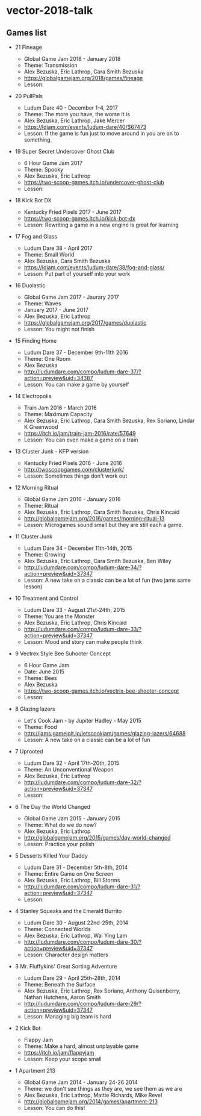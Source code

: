 # vector-2018-talk

## Games list

- 21 Fineage
  - Global Game Jam 2018 - January 2018
  - Theme: Transmission
  - Alex Bezuska, Eric Lathrop, Cara Smith Bezuska
  - https://globalgamejam.org/2018/games/fineage
  - Lesson:


- 20 PullPals
  - Ludum Dare 40 - December 1-4, 2017
  - Theme: The more you have, the worse it is
  - Alex Bezuska, Eric Lathrop, Jake Mercer
  - https://ldjam.com/events/ludum-dare/40/$67473
  - Lesson: If the game is fun just to move around in you are on to something.


- 19 Super Secret Undercover Ghost Club
  - 6 Hour Game Jam 2017
  - Theme: Spooky
  - Alex Bezuska, Eric Lathrop
  - https://two-scoop-games.itch.io/undercover-ghost-club
  - Lesson:


- 18 Kick Bot DX
  - Kentucky Fried Pixels 2017 - June 2017
  - https://two-scoop-games.itch.io/kick-bot-dx
  - Lesson: Rewriting a game in a new engine is great for learning


- 17 Fog and Glass
  - Ludum Dare 38 - April 2017
  - Theme: Small World
  - Alex Bezuska, Cara Smith Bezuska
  - https://ldjam.com/events/ludum-dare/38/fog-and-glass/
  - Lesson: Put part of yourself into your work


- 16 Duolastic
  - Global Game Jam 2017 - Jaurary 2017
  - Theme: Waves
  - January 2017 - June 2017
  - Alex Bezuska, Eric Lathrop
  - https://globalgamejam.org/2017/games/duolastic
  - Lesson: You might not finish


- 15 Finding Home
  - Ludum Dare 37 - December 9th-11th 2016
  - Theme: One Room
  - Alex Bezuska
  - http://ludumdare.com/compo/ludum-dare-37/?action=preview&uid=34387
  - Lesson: You can make a game by yourself


- 14 Electropolis
  - Train Jam 2016 - March 2016
  - Theme: Maximum Capacity
  - Alex Bezuska, Eric Lathrop, Cara Smith Bezuska, Rex Soriano, Lindar K Greenwood
  - https://itch.io/jam/train-jam-2016/rate/57649
  - Lesson: You can even make a game on a train


- 13 Cluster Junk - KFP version
  - Kentucky Fried Pixels 2016 - June 2016
  - http://twoscoopgames.com/clusterjunk/
  - Lesson: Sometimes things don't work out


- 12 Morning Ritual
  - Global Game Jam 2016 - January 2016
  - Theme: Ritual
  - Alex Bezuska, Eric Lathrop, Cara Smith Bezuska, Chris Kincaid
  - http://globalgamejam.org/2016/games/morning-ritual-13
  - Lesson: Microgames sound small but they are still each a game.


- 11 Cluster Junk
  - Ludum Dare 34 - December 11th-14th, 2015
  - Theme: Growing
  - Alex Bezuska, Eric Lathrop, Cara Smith Bezuska, Ben Wiley
  - http://ludumdare.com/compo/ludum-dare-34/?action=preview&uid=37347
  - Lesson: A new take on a classic can be a lot of fun (two jams same lesson)


- 10 Treatment and Control
  - Ludum Dare 33 - August 21st-24th, 2015
  - Theme: You are the Monster
  - Alex Bezuska, Eric Lathrop, Chris Kincaid
  - http://ludumdare.com/compo/ludum-dare-33/?action=preview&uid=37347
  - Lesson: Mood and story can make people think


- 9 Vectrex Style Bee Suhooter Concept
  - 6 Hour Game Jam
  - Date: June 2015
  - Theme: Bees
  - Alex Bezuska
  - https://two-scoop-games.itch.io/vectrix-bee-shooter-concept
  - Lesson:


- 8 Glazing lazers
  - Let's Cook Jam - by Jupiter Hadley - May 2015
  - Theme: Food
  - http://jams.gamejolt.io/letscookjam/games/glazing-lazers/64688
  - Lesson: A new take on a classic can be a lot of fun


- 7 Uprooted
  - Ludum Dare 32 - April 17th-20th, 2015
  - Theme: An Unconventional Weapon
  - Alex Bezuska, Eric Lathrop
  - http://ludumdare.com/compo/ludum-dare-32/?action=preview&uid=37347
  - Lesson:


- 6 The Day the World Changed
  - Global Game Jam 2015 - January 2015
  - Theme: What do we do now?
  - Alex Bezuska, Eric Lathrop
  - http://globalgamejam.org/2015/games/day-world-changed
  - Lesson: Practice your polish


- 5 Desserts Killed Your Daddy
  - Ludum Dare 31 - December 5th-8th, 2014
  - Theme: Entire Game on One Screen
  - Alex Bezuska, Eric Lathrop, Bill Storms
  - http://ludumdare.com/compo/ludum-dare-31/?action=preview&uid=37347
  - Lesson:


- 4 Stanley Squeaks and the Emerald Burrito
  - Ludum Dare 30 - August 22nd-25th, 2014
  - Theme: Connected Worlds
  - Alex Bezuska, Eric Lathrop, Wai Ying Lam
  - http://ludumdare.com/compo/ludum-dare-30/?action=preview&uid=37347
  - Lesson: Character design matters


- 3 Mr. Fluffykins' Great Sorting Adventure
  - Ludum Dare 29 - April 25th-28th, 2014
  - Theme: Beneath the Surface
  - Alex Bezuska, Eric Lathrop, Rex Soriano, Anthony Quisenberry, Nathan Hutchens, Aaron Smith
  - http://ludumdare.com/compo/ludum-dare-29/?action=preview&uid=37347
  - Lesson: Managing big team is hard


- 2 Kick Bot
  - Flappy Jam
  - Theme: Make a hard, almost unplayable game
  - https://itch.io/jam/flappyjam
  - Lesson: Keep your scope small


- 1 Apartment 213
  - Global Game Jam 2014 - January 24-26 2014
  - Theme: we don't see things as they are, we see them as we are
  - Alex Bezuska, Eric Lathrop, Mattie Richards, Mike Revel
  - http://globalgamejam.org/2014/games/apartment-213
  - Lesson: You can do this!
